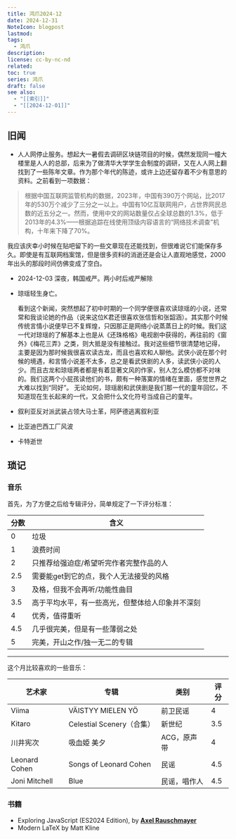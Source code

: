 ```yaml
---
title: 鸿爪2024-12
date: 2024-12-31
NoteIcon: blogpost
lastmod: 
tags: 
  - 鸿爪
description: 
license: cc-by-nc-nd
related: 
toc: true
series: 鸿爪 
draft: false
see also:
  - "[[索引]]"
  - "[[2024-12-01]]"
---
```


## 旧闻

- 人人网停止服务。想起大一暑假去调研区块链项目的时候，偶然发现同一幢大楼里是人人的总部，后来为了做清华大学学生会制度的调研，又在人人网上翻找到了一些陈年文章。作为那个年代的陈迹，或许上边还留存着不少有意思的资料。之前看到一项数据：
> 根据中国互联网监管机构的数据，2023年，中国有390万个网站，比2017年的530万个减少了三分之一以上。中国有10亿互联网用户，占世界网民总数的近五分之一。然而，使用中文的网站数量仅占全球总数的1.3%，低于2013年的4.3%——根据追踪在线使用顶级内容语言的“网络技术调查”机构，十年来下降了70%。

   我应该庆幸小时候在贴吧留下的一些文章现在还能找到，但很难说它们能保存多久。即使是有互联网档案馆，但是很多资料的消逝还是会让人直观地感觉，2000年出头的那段时间仿佛变成了空白。
- 2024-12-03 深夜，韩国戒严。两小时后戒严解除
- 琼瑶轻生身亡。

	看到这个新闻，突然想起了初中时期的一个同学便很喜欢读琼瑶的小说，还常常和我谈论她的作品（说来这位K君还很喜欢张信哲和张韶涵）。其实那个时候传统言情小说便早已不复辉煌，只因那正是网络小说蒸蒸日上的时候。我们这一代对琼瑶的了解基本上也是从《还珠格格》电视剧中获得的，再往前的《窗外》《梅花三弄》之类，则大抵是没有接触过。我对这些细节很清楚地记得，主要是因为那时候我很喜欢读古龙，而且也喜欢和人聊他。武侠小说在那个时候的境遇，和言情小说差不太多，总之是看武侠剧的人多，读武侠小说的人少。而且古龙和琼瑶两者都是有着显著文风的作家，别人怎么模仿都不对味的。我们这两个小屁孩读他们的书，颇有一种落寞的情绪在里面，感觉世界之大难以找到“同好”。
	无论如何，琼瑶剧和武侠剧是我们那一代的童年回忆，不知道现在生长起来的一代，又会把什么文化符号当成自己的童年。
- 叙利亚反对派武装占领大马士革，阿萨德逃离叙利亚
- 比亚迪巴西工厂风波
- 卡特逝世

## 琐记

### 音乐

首先，为了方便之后给专辑评分，简单规定了一下评分标准：

| 分数 | 含义                                             |
| ---- | ------------------------------------------------ |
| 0    | 垃圾                                             |
| 1    | 浪费时间                                         |
| 2    | 只推荐给强迫症/希望听完作者完整作品的人          |
| 2.5  | 需要能get到它的点，我个人无法接受的风格          |
| 3    | 及格，但我不会再听/功能性曲目                    |
| 3.5  | 高于平均水平，有一些高光，但整体给人印象并不深刻 |
| 4    | 优秀，值得重听                                   |
| 4.5  | 几乎很完美，但是有一些薄弱之处                   |
| 5    | 完美，开山之作/独一无二的专辑                    | 

---

这个月比较喜欢的一些音乐：

| 艺术家        | 专辑                      | 类别         | 评分 |
| ------------- | ------------------------- | ------------ | ---- |
| Viima         | VÄISTYY MIELEN YÖ         | 前卫民谣     | 4    |
| Kitaro        | Celestial Scenery（合集） | 新世纪       | 3.5  |
| 川井宪次      | 吸血姫 美夕               | ACG，原声带  | 4    |
| Leonard Cohen | Songs of Leonard Cohen    | 民谣         | 4.5  |
| Joni Mitchell | Blue                      | 民谣，唱作人 | 4.5     |

### 书籍

- Exploring JavaScript (ES2024 Edition), by [**Axel Rauschmayer**](http://dr-axel.de/)
- Modern LaTeX by Matt Kline
